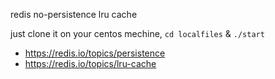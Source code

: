redis no-persistence lru cache

just clone it on your centos mechine, `cd localfiles` & `./start` 

- https://redis.io/topics/persistence
- https://redis.io/topics/lru-cache
